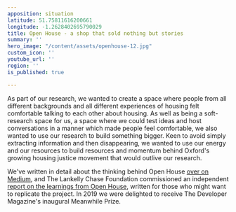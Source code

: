```yaml
---
apposition: situation
latitude: 51.75811616200661
longitude: -1.2628402695790029
title: Open House - a shop that sold nothing but stories
summary: ''
hero_image: "/content/assets/openhouse-12.jpg"
custom_icon: ''
youtube_url: ''
region: ''
is_published: true

---
```

As part of our research, we wanted to create a space where people from all different backgrounds and all different experiences of housing felt comfortable talking to each other about housing. As well as being a soft-research space for us, a space where we could test ideas and host conversations in a manner which made people feel comfortable, we also wanted to use our research to build something bigger. Keen to avoid simply extracting information and then disappearing, we wanted to use our energy and our resources to build resources and momentum behind Oxford's growing housing justice movement that would outlive our research.

We've written in detail about the thinking behind Open House [over on Medium](https://medium.com/@lucywarin/why-we-built-a-shop-that-doesnt-sell-anything-9e52ad1b5a5f), and The Lankelly Chase Foundation commissioned an independent [report on the learnings from Open House](https://transitionbydesign.org/articles/nobody-needs-to-feel-like-a-spare-part/), written for those who might want to replicate the project. In 2019 we were delighted to receive The Developer Magazine's inaugural Meanwhile Prize.